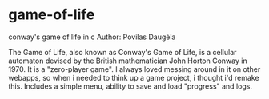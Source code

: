 # game-of-life
conway's game of life in c
Author: Povilas Daugėla

The Game of Life, also known as Conway's Game of Life, is a cellular automaton devised by the British mathematician John Horton Conway in 1970. It is a "zero-player game".
I always loved messing around in it on other webapps, so when i needed to think up a game project, i thought i'd remake this.
Includes a simple menu, ability to save and load "progress" and logs.
